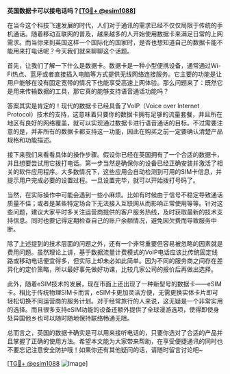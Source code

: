 **英国数据卡可以接电话吗？[[TG💪+ @esim1088](https://t.me/s/esim1088)]**

在当今这个科技飞速发展的时代，人们对于通讯的需求已经不仅仅局限于传统的手机通话。随着移动互联网的普及，越来越多的人开始使用数据卡来满足日常的上网需求。而当你来到英国这样一个国际化的国家时，是否也想知道自己的数据卡能不能用来打电话呢？今天我们就来聊聊这个话题。

首先，让我们了解一下什么是数据卡。数据卡是一种小型便携设备，通常通过Wi-Fi热点、蓝牙或者直接插入电脑等方式提供无线网络连接服务。它主要的功能是让用户能够在没有固定宽带的情况下也能享受高速上网体验。那么问题来了：既然它是用来传输数据的工具，那它真的能够支持语音通话功能吗？

答案其实是肯定的！现代的数据卡已经具备了VoIP（Voice over Internet Protocol）技术的支持，这意味着只要你的数据卡拥有足够的流量套餐，并且所在地区有良好的网络覆盖，就可以实现通过数据卡进行语音通话的目标。不过需要注意的是，并非所有的数据卡都支持这一功能，因此在购买之前一定要确认清楚产品规格和功能描述。

接下来我们来看看具体的操作步骤。假设你已经在英国拥有了一个合适的数据卡，并且想要尝试用它拨打电话。第一步当然是确保你的设备已经正确安装并激活了相关的软件应用程序。大多数情况下，这些应用会自动检测到可用的SIM卡信息，并提示用户完成必要的设置过程。一旦设置完毕，就可以开始拨打号码了。

当然，在实际操作中可能会遇到一些小麻烦。比如有时候由于信号不稳定导致通话质量不佳；或者是某些特定场合下无法接入互联网从而影响正常使用等等。针对这些问题，建议大家平时多关注运营商提供的客户服务热线，及时获取最新的技术支持信息。同时也要记得定期检查自己的账户余额情况，避免因欠费而导致服务中断。

除了上述提到的技术层面的问题之外，还有一个非常重要但容易被忽略的因素就是费用问题。虽然理论上讲，基于数据流量计费模式的VoIP电话应该比传统固定线路或移动电话便宜得多，但实际上却未必如此简单。因为不同的服务商之间存在差异化的定价策略，所以最好事先做好功课，比较几家公司的报价后再做出选择。

此外，随着eSIM技术的发展，现在市面上还出现了一种新型号的数据卡——eSIM卡。相比于传统物理SIM卡而言，eSIM卡更加灵活方便，无需更换实体卡片即可轻松切换不同运营商的服务计划。对于经常旅行的人来说，这无疑是一个非常实用的选择。而且很多支持eSIM功能的设备还额外提供了全球漫游选项，使得即使身处异国他乡也可以随时随地保持联络畅通无阻。

总而言之，英国的数据卡确实是可以用来接听电话的，只要你选对了合适的产品并且掌握了正确的使用方法。希望本文能为大家带来帮助，在享受便捷通讯的同时也不要忘记注意安全防护哦！如果你还有其他疑问的话，请随时留言讨论吧~

[[TG💪+ @esim1088](https://t.me/s/esim1088) ![Image](https://i.postimg.cc/4NQfJmqS/Snipaste-2025-05-13-00-14-12.png)]